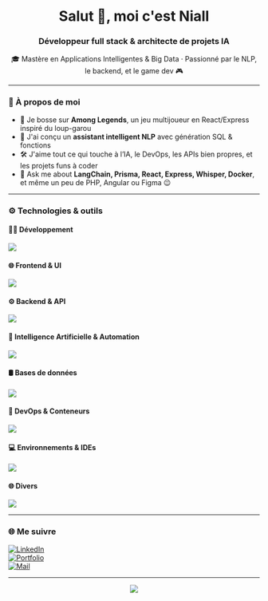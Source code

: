 <h1 align="center">Salut 👋, moi c'est Niall</h1>
<h3 align="center">Développeur full stack & architecte de projets IA</h3>

<p align="center">
  🎓 Mastère en Applications Intelligentes & Big Data · Passionné par le NLP, le backend, et le game dev 🎮
</p>

---

### 🧠 À propos de moi

- 🔭 Je bosse sur **Among Legends**, un jeu multijoueur en React/Express inspiré du loup-garou
- 🤖 J'ai conçu un **assistant intelligent NLP** avec génération SQL & fonctions
- 🛠️ J'aime tout ce qui touche à l’IA, le DevOps, les APIs bien propres, et les projets funs à coder
- 💬 Ask me about **LangChain, Prisma, React, Express, Whisper, Docker**, et même un peu de PHP, Angular ou Figma 😉

---

### ⚙️ Technologies & outils

#### 🧑‍💻 Développement
<p align="left">
  <img src="https://skillicons.dev/icons?i=ts,js,python,java,php,perl,csharp,html,css,scala" />
</p>

#### 🌐 Frontend & UI
<p align="left">
  <img src="https://skillicons.dev/icons?i=react,angular,materialui,figma" />
</p>

#### ⚙️ Backend & API
<p align="left">
  <img src="https://skillicons.dev/icons?i=nodejs,express,symfony,django,graphql,prisma,redis" />
</p>

#### 🧠 Intelligence Artificielle & Automation
<p align="left">
  <img src="https://skillicons.dev/icons?i=pytorch,selenium" />
</p>

#### 🛢️ Bases de données
<p align="left">
  <img src="https://skillicons.dev/icons?i=mysql,sqlite,mongodb" />
</p>

#### 🐳 DevOps & Conteneurs
<p align="left">
  <img src="https://skillicons.dev/icons?i=docker,git,github,postman,webpack,npm" />
</p>

#### 💻 Environnements & IDEs
<p align="left">
  <img src="https://skillicons.dev/icons?i=vscode,visualstudio,androidstudio,debian,windows,kalilinux,powershell" />
</p>

#### 🌐 Divers
<p align="left">
  <img src="https://skillicons.dev/icons?i=stackoverflow,discord,gmail" />
</p>

---

### 🌐 Me suivre

[![LinkedIn](https://img.shields.io/badge/-LinkedIn-0077b5?style=flat-square&logo=linkedin&logoColor=white)](https://www.linkedin.com/in/ton-profil)  
[![Portfolio](https://img.shields.io/badge/-Portfolio-000?style=flat-square&logo=firefox&logoColor=white)](https://ton-site.com)  
[![Mail](https://img.shields.io/badge/-Contact%20me-D14836?style=flat-square&logo=gmail&logoColor=white)](mailto:tonmail@gmail.com)

---

<p align="center">
  <img src="https://readme-typing-svg.demolab.com?font=Fira+Code&pause=1000&center=true&vCenter=true&width=435&lines=Welcome+to+my+code+universe!;Always+shipping+cool+stuff...;Sometimes+breaking+prod+😅" />
</p>
